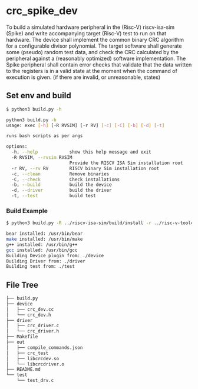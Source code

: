 # crc_spike_dev

To build a simulated hardware peripheral in the (Risc-V) riscv-isa-sim (Spike) and write accompanying target (Risc-V) test to run on that hardware. 
The device shall implement the common binary CRC algorithm for a configurable divisor polynomial. 
The target software shall generate some (pseudo) random test data, and check the CRC calculated by the peripheral against a (reasonably optimized) software implementation.
The Spike peripheral shall contain error checks that validate that the data written to the registers is in a valid state at the moment when the command of execution is given. (if there are invalid, or unreasonable, states)

## Set env and build

```sh
$ python3 build.py -h
```
```sh
python3 build.py -h
usage: exec [-h] [-R RVSIM] [-r RV] [-c] [-C] [-b] [-d] [-t]

runs bash scripts as per args

options:
  -h, --help            show this help message and exit
  -R RVSIM, --rvsim RVSIM
                        Provide the RISCV ISA Sim installation root
  -r RV, --rv RV        RISCV binary Sim installation root
  -c, --clean           Remove binaries
  -C, --check           Check installations
  -b, --build           build the device
  -d, --driver          build the driver
  -t, --test            build test
```

### Build Example
```sh
$ python3 build.py -R ../riscv-isa-sim/build/install -r ../risc-v-toolchain/bin -Ccbdt

bear installed: /usr/bin/bear
make installed: /usr/bin/make
g++ installed: /usr/bin/g++
gcc installed: /usr/bin/gcc
Building Device plugin from: ./device
Building Driver from: ./driver
Building test from: ./test
```

## File Tree

```sh
├── build.py
├── device
│   ├── crc_dev.cc
│   └── crc_dev.h
├── driver
│   ├── crc_driver.c
│   └── crc_driver.h
├── Makefile
├── out
│   ├── compile_commands.json
│   ├── crc_test
│   ├── libcrcdev.so
│   └── libcrcdriver.o
├── README.md
└── test
    └── test_drv.c
```
